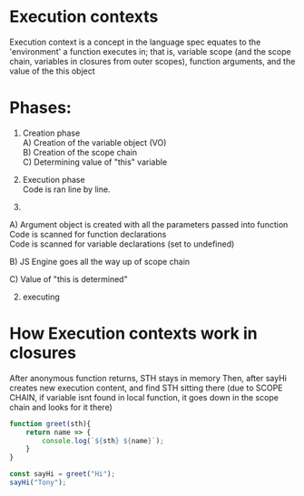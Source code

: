 # Execution contexts


Execution context is a concept in the language spec equates to the 'environment' a function executes in; that is, variable scope (and the scope chain, variables in closures from outer scopes), function arguments, and the value of the this object

# Phases:

1) Creation phase  
A) Creation of the variable object (VO)  
B) Creation of the scope chain  
C) Determining value of "this" variable  

2) Execution phase    
Code is ran line by line.  


1)
A) Argument object is created with all the parameters passed into function  
   Code is scanned for function declarations  
   Code is scanned for variable declarations (set to undefined)  
   
 B) JS Engine goes all the way up of scope chain
 
 C) Value of "this is determined"

2) executing



# How Execution contexts work in closures
After anonymous function returns, STH stays in memory
Then, after sayHi creates new execution content, and find STH sitting there
(due to SCOPE CHAIN, if variable isnt found in local function, it goes down in the scope chain and looks for it there)


```javascript
function greet(sth){
    return name => {
        console.log(`${sth} ${name}`);
    }
}

const sayHi = greet("Hi");
sayHi("Tony");

```
